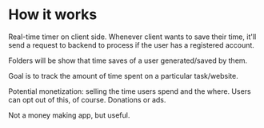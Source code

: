 # How it works

Real-time timer on client side.
Whenever client wants to save their time, it'll send a request to backend to process if the user has a registered account.

Folders will be show that time saves of a user generated/saved by them.

Goal is to track the amount of time spent on a particular task/website.

Potential monetization: selling the time users spend and the where.
Users can opt out of this, of course.
Donations or ads.

Not a money making app, but useful.
